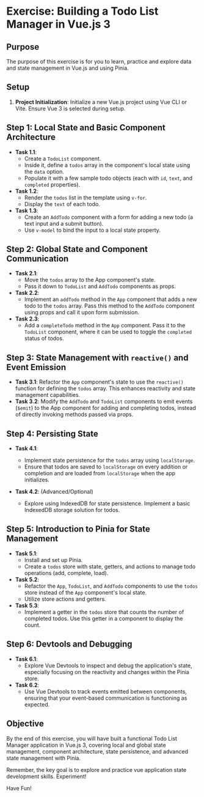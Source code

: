 # Exercise: Building a Todo List Manager in Vue.js 3

## Purpose
The purpose of this exercise is for you to learn, practice and explore data and state management in Vue.js and using Pinia.

## Setup
1. **Project Initialization**: Initialize a new Vue.js project using Vue CLI or Vite. Ensure Vue 3 is selected during setup.

## Step 1: Local State and Basic Component Architecture
- **Task 1.1**:
  - Create a `TodoList` component.
  - Inside it, define a `todos` array in the component's local state using the `data` option.
  - Populate it with a few sample todo objects (each with `id`, `text`, and `completed` properties).
- **Task 1.2**:
  - Render the `todos` list in the template using `v-for`.
  - Display the `text` of each todo.
- **Task 1.3**:
  - Create an `AddTodo` component with a form for adding a new todo (a text input and a submit button).
  - Use `v-model` to bind the input to a local state property.

## Step 2: Global State and Component Communication
- **Task 2.1**:
  - Move the `todos` array to the App component's state.
  - Pass it down to `TodoList` and `AddTodo` components as props.
- **Task 2.2**:
  - Implement an `addTodo` method in the `App` component that adds a new todo to the `todos` array. Pass this method to the `AddTodo` component using props and call it upon form submission.
- **Task 2.3**:
  - Add a `completeTodo` method in the `App` component. Pass it to the `TodoList` component, where it can be used to toggle the `completed` status of todos.

## Step 3: State Management with `reactive()` and Event Emission
- **Task 3.1**: Refactor the `App` component's state to use the `reactive()` function for defining the `todos` array. This enhances reactivity and state management capabilities.
- **Task 3.2**: Modify the `AddTodo` and `TodoList` components to emit events (`$emit`) to the App component for adding and completing todos, instead of directly invoking methods passed via props.

## Step 4: Persisting State
- **Task 4.1**:
  - Implement state persistence for the `todos` array using `localStorage`.
  - Ensure that todos are saved to `localStorage` on every addition or completion and are loaded from `localStorage` when the app initializes.

- **Task 4.2**: (Advanced/Optional)
  - Explore using IndexedDB for state persistence. Implement a basic IndexedDB storage solution for todos.

## Step 5: Introduction to Pinia for State Management
- **Task 5.1**:
  - Install and set up Pinia.
  - Create a `todos` store with state, getters, and actions to manage todo operations (add, complete, load).
- **Task 5.2**:
  - Refactor the `App`, `TodoList`, and `AddTodo` components to use the `todos` store instead of the `App` component's local state.
  - Utilize store actions and getters.
- **Task 5.3**:
  - Implement a getter in the `todos` store that counts the number of completed todos. Use this getter in a component to display the count.

## Step 6: Devtools and Debugging
- **Task 6.1**:
  - Explore Vue Devtools to inspect and debug the application's state, especially focusing on the reactivity and changes within the Pinia store.
- **Task 6.2**:
  - Use Vue Devtools to track events emitted between components, ensuring that your event-based communication is functioning as expected.

## Objective
By the end of this exercise, you will have built a functional Todo List Manager application in Vue.js 3, covering local and global state management, component architecture, state persistence, and advanced state management with Pinia.

Remember, the key goal is to explore and practice vue application state development skills. Experiment!

Have Fun!

